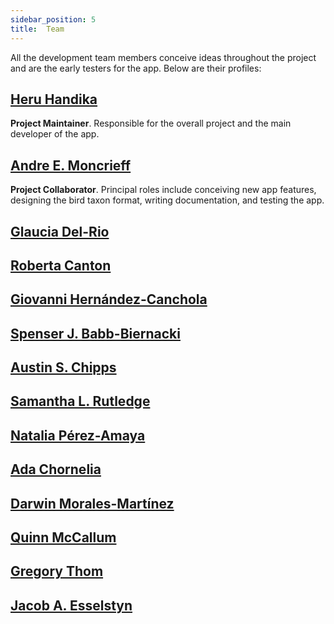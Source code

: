 ```yaml
---
sidebar_position: 5
title:  Team
---
```


All the development team members conceive ideas throughout the project and are the early testers for the app. Below are their profiles:

## [Heru Handika](https://hhandika.com/)

**Project Maintainer**. Responsible for the overall project and the main developer of the app.

## [Andre E. Moncrieff](https://www.aemoncrieff.com/)

**Project Collaborator**. Principal roles include conceiving new app features, designing the bird taxon format, writing documentation, and testing the app.

## [Glaucia Del-Rio](https://www.gdel-rio.com/)

## [Roberta Canton](https://robertacanton.com/)

## [Giovanni Hernández-Canchola](https://scholar.google.com/citations?user=B6rbNOEAAAAJ)

## [Spenser J. Babb-Biernacki](https://scholar.google.com/citations?user=8hl2znQAAAAJ&hl=en&oi=ao)

## [Austin S. Chipps](https://scholar.google.com/citations?user=5w8sJyIAAAAJ&hl=en&oi=ao)

## [Samantha L. Rutledge](https://slrutledge.wordpress.com/)

## [Natalia Pérez-Amaya](https://www.nperez-amaya.com/)

## [Ada Chornelia](https://scholar.google.com/citations?user=DRDqstQAAAAJ&hl=en&oi=ao)

## [Darwin Morales-Martínez](https://scholar.google.com/citations?user=PJhU5VcAAAAJ&hl=en&oi=ao)

## [Quinn McCallum](https://quinnmccallum.com/)

## [Gregory Thom](https://www.thom-lab.org/)

## [Jacob A. Esselstyn](https://esselstyn.github.io/)
